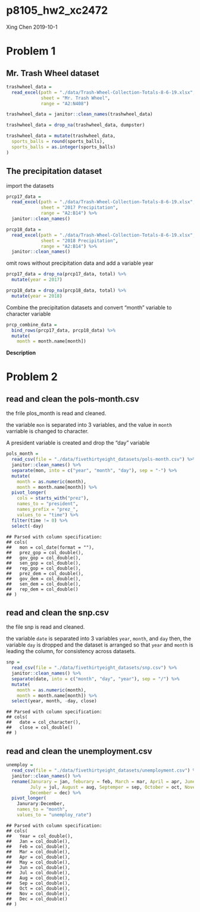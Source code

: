 p8105\_hw2\_xc2472
================
Xing Chen
2019-10-1

# Problem 1

## Mr. Trash Wheel dataset

``` r
trashwheel_data = 
  read_excel(path = "./data/Trash-Wheel-Collection-Totals-8-6-19.xlsx", 
             sheet = "Mr. Trash Wheel", 
             range = "A2:N408")

trashwheel_data = janitor::clean_names(trashwheel_data)

trashwheel_data = drop_na(trashwheel_data, dumpster)

trashwheel_data = mutate(trashwheel_data, 
  sports_balls = round(sports_balls),
  sports_balls = as.integer(sports_balls)
)
```

## The precipitation dataset

import the datasets

``` r
prcp17_data = 
  read_excel(path = "./data/Trash-Wheel-Collection-Totals-8-6-19.xlsx",
             sheet = "2017 Precipitation",
             range = "A2:B14") %>% 
  janitor::clean_names()

prcp18_data = 
  read_excel(path = "./data/Trash-Wheel-Collection-Totals-8-6-19.xlsx",
             sheet = "2018 Precipitation",
             range = "A2:B14") %>% 
  janitor::clean_names()
```

omit rows without precipitation data and add a variable year

``` r
prcp17_data = drop_na(prcp17_data, total) %>% 
  mutate(year = 2017)

prcp18_data = drop_na(prcp18_data, total) %>% 
  mutate(year = 2018)
```

Combine the precipitation datasets and convert “month” variable to
character variable

``` r
prcp_combine_data = 
  bind_rows(prcp17_data, prcp18_data) %>% 
  mutate(
    month = month.name[month])
```

**Description**

# Problem 2

## read and clean the pols-month.csv

the frile plos\_month is read and cleaned.

the variable `mon` is separated into 3 variables, and the value in
`month` varriable is changed to character.

A president variable is created and drop the “day” variable

``` r
pols_month = 
  read_csv(file = "./data/fivethirtyeight_datasets/pols-month.csv") %>% 
  janitor::clean_names() %>% 
  separate(mon, into = c("year", "month", "day"), sep = "-") %>% 
  mutate(
    month = as.numeric(month),
    month = month.name[month]) %>% 
  pivot_longer(
    cols = starts_with("prez"),
    names_to = "president",
    names_prefix = "prez_",
    values_to = "time") %>% 
  filter(time != 0) %>% 
  select(-day)
```

    ## Parsed with column specification:
    ## cols(
    ##   mon = col_date(format = ""),
    ##   prez_gop = col_double(),
    ##   gov_gop = col_double(),
    ##   sen_gop = col_double(),
    ##   rep_gop = col_double(),
    ##   prez_dem = col_double(),
    ##   gov_dem = col_double(),
    ##   sen_dem = col_double(),
    ##   rep_dem = col_double()
    ## )

## read and clean the snp.csv

the file snp is read and cleaned.

the variable `date` is separated into 3 variables `year`, `month`, and
`day` then, the variable `day` is dropped and the dataset is arranged so
that `year` and `month` is leading the column, for consistency across
datasets.

``` r
snp = 
  read_csv(file = "./data/fivethirtyeight_datasets/snp.csv") %>% 
  janitor::clean_names() %>% 
  separate(date, into = c("month", "day", "year"), sep = "/") %>% 
  mutate(
    month = as.numeric(month),
    month = month.name[month]) %>% 
  select(year, month, -day, close)
```

    ## Parsed with column specification:
    ## cols(
    ##   date = col_character(),
    ##   close = col_double()
    ## )

## read and clean the unemployment.csv

``` r
unemploy = 
  read_csv(file = "./data/fivethirtyeight_datasets/unemployment.csv") %>% 
  janitor::clean_names() %>% 
  rename(Janurary = jan, feburary = feb, March = mar, April = apr, June = jun, 
         July = jul, August = aug, Septemper = sep, October = oct, November = nov, 
         December = dec) %>% 
  pivot_longer(
    Janurary:December,
    names_to = "month",
    values_to = "unemploy_rate")
```

    ## Parsed with column specification:
    ## cols(
    ##   Year = col_double(),
    ##   Jan = col_double(),
    ##   Feb = col_double(),
    ##   Mar = col_double(),
    ##   Apr = col_double(),
    ##   May = col_double(),
    ##   Jun = col_double(),
    ##   Jul = col_double(),
    ##   Aug = col_double(),
    ##   Sep = col_double(),
    ##   Oct = col_double(),
    ##   Nov = col_double(),
    ##   Dec = col_double()
    ## )
